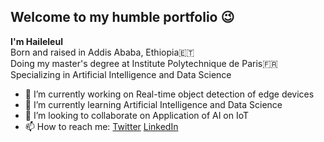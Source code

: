 ## **Welcome to my humble portfolio 😉**

**I'm Haileleul**</br>
Born and raised in Addis Ababa, Ethiopia🇪🇹</br>
Doing my master's degree at Institute Polytechnique de Paris🇫🇷</br>
Specializing in Artificial Intelligence and Data Science</br>


- 🔭 I’m currently working on Real-time object detection of edge devices
- 🌱 I’m currently learning Artificial Intelligence and Data Science
- 👯 I’m looking to collaborate on Application of AI on IoT
- 📫 How to reach me: [Twitter](https://twitter.com/haile_leul) [LinkedIn](https://www.linkedin.com/in/haileleul-zeyede-5113b6157/)
